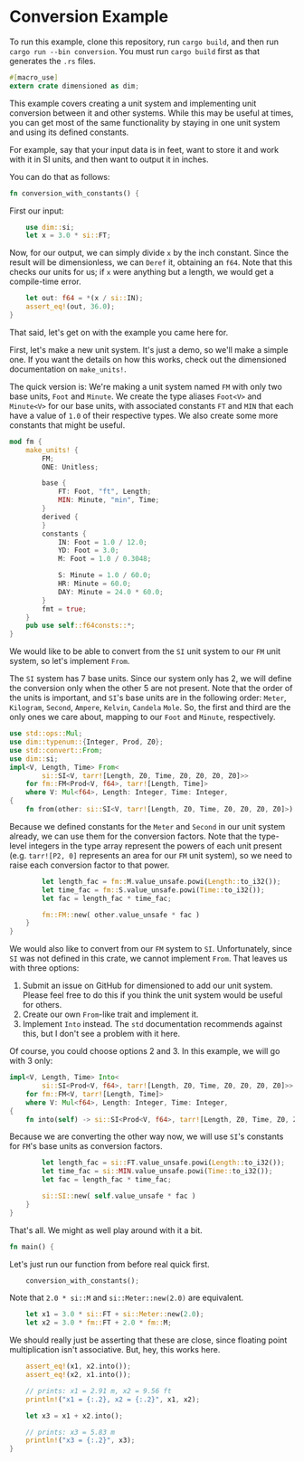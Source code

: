 # Conversion Example

To run this example, clone this repository, run `cargo build`, and then run `cargo run --bin
conversion`. You must run `cargo build` first as that generates the `.rs` files.

```rust
#[macro_use]
extern crate dimensioned as dim;
```

This example covers creating a unit system and implementing unit conversion between it and other
systems. While this may be useful at times, you can get most of the same functionality by staying
in one unit system and using its defined constants.

For example, say that your input data is in feet, want to store it and work with it in SI units,
and then want to output it in inches.

You can do that as follows:

```rust
fn conversion_with_constants() {
```

First our input:

```rust
    use dim::si;
    let x = 3.0 * si::FT;
```

Now, for our output, we can simply divide `x` by the inch constant. Since the result will be
dimensionless, we can `Deref` it, obtaining an `f64`. Note that this checks our units for us; if
`x` were anything but a length, we would get a compile-time error.

```rust
    let out: f64 = *(x / si::IN);
    assert_eq!(out, 36.0);
}
```

That said, let's get on with the example you came here for.

First, let's make a new unit system. It's just a demo, so we'll make a simple one. If you want the
details on how this works, check out the dimensioned documentation on `make_units!`.

The quick version is: We're making a unit system named `FM` with only two base units, `Foot` and
`Minute`. We create the type aliases `Foot<V>` and `Minute<V>` for our base units, with associated
constants `FT` and `MIN` that each have a value of `1.0` of their respective types. We also create
some more constants that might be useful.

```rust
mod fm {
    make_units! {
        FM;
        ONE: Unitless;

        base {
            FT: Foot, "ft", Length;
            MIN: Minute, "min", Time;
        }
        derived {
        }
        constants {
            IN: Foot = 1.0 / 12.0;
            YD: Foot = 3.0;
            M: Foot = 1.0 / 0.3048;

            S: Minute = 1.0 / 60.0;
            HR: Minute = 60.0;
            DAY: Minute = 24.0 * 60.0;
        }
        fmt = true;
    }
    pub use self::f64consts::*;
}
```

We would like to be able to convert from the `SI` unit system to our `FM` unit system, so let's
implement `From`.

The `SI` system has 7 base units. Since our system only has 2, we will define the conversion only
when the other 5 are not present. Note that the order of the units is important, and `SI`'s base
units are in the following order: `Meter`, `Kilogram`, `Second`, `Ampere`, `Kelvin`, `Candela`
`Mole`. So, the first and third are the only ones we care about, mapping to our `Foot` and
`Minute`, respectively.

```rust
use std::ops::Mul;
use dim::typenum::{Integer, Prod, Z0};
use std::convert::From;
use dim::si;
impl<V, Length, Time> From<
        si::SI<V, tarr![Length, Z0, Time, Z0, Z0, Z0, Z0]>>
    for fm::FM<Prod<V, f64>, tarr![Length, Time]>
    where V: Mul<f64>, Length: Integer, Time: Integer,
{
    fn from(other: si::SI<V, tarr![Length, Z0, Time, Z0, Z0, Z0, Z0]>) -> Self {
```

Because we defined constants for the `Meter` and `Second` in our unit system already, we can use
them for the conversion factors. Note that the type-level integers in the type array represent the
powers of each unit present (e.g. `tarr![P2, 0]` represents an area for our `FM` unit system), so
we need to raise each conversion factor to that power.

```rust
        let length_fac = fm::M.value_unsafe.powi(Length::to_i32());
        let time_fac = fm::S.value_unsafe.powi(Time::to_i32());
        let fac = length_fac * time_fac;

        fm::FM::new( other.value_unsafe * fac )
    }
}
```

We would also like to convert from our `FM` system to `SI`. Unfortunately, since `SI` was not
defined in this crate, we cannot implement `From`. That leaves us with three options:

1. Submit an issue on GitHub for dimensioned to add our unit system. Please feel free to do
   this if you think the unit system would be useful for others.
2. Create our own `From`-like trait and implement it.
3. Implement `Into` instead. The `std` documentation recommends against this, but I
   don't see a problem with it here.

Of course, you could choose options 2 and 3. In this example, we will go with 3 only:

```rust
impl<V, Length, Time> Into<
        si::SI<Prod<V, f64>, tarr![Length, Z0, Time, Z0, Z0, Z0, Z0]>>
    for fm::FM<V, tarr![Length, Time]>
    where V: Mul<f64>, Length: Integer, Time: Integer,
{
    fn into(self) -> si::SI<Prod<V, f64>, tarr![Length, Z0, Time, Z0, Z0, Z0, Z0]> {
```

Because we are converting the other way now, we will use `SI`'s constants for `FM`'s
base units as conversion factors.

```rust
        let length_fac = si::FT.value_unsafe.powi(Length::to_i32());
        let time_fac = si::MIN.value_unsafe.powi(Time::to_i32());
        let fac = length_fac * time_fac;

        si::SI::new( self.value_unsafe * fac )
    }
}
```

That's all. We might as well play around with it a bit.

```rust
fn main() {
```

Let's just run our function from before real quick first.

```rust
    conversion_with_constants();
```

Note that `2.0 * si::M` and `si::Meter::new(2.0)` are equivalent.

```rust
    let x1 = 3.0 * si::FT + si::Meter::new(2.0);
    let x2 = 3.0 * fm::FT + 2.0 * fm::M;
```

We should really just be asserting that these are close, since floating point multiplication isn't
associative. But, hey, this works here.

```rust
    assert_eq!(x1, x2.into());
    assert_eq!(x2, x1.into());

    // prints: x1 = 2.91 m, x2 = 9.56 ft
    println!("x1 = {:.2}, x2 = {:.2}", x1, x2);

    let x3 = x1 + x2.into();

    // prints: x3 = 5.83 m
    println!("x3 = {:.2}", x3);
}
```

